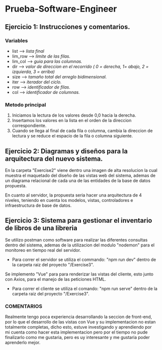 # Prueba-Software-Engineer

## Ejercicio 1: Instrucciones y comentarios.

### Variables
- list --> *lista final*
- lim_row --> *limite de las filas.*
- lim_col --> *guia para las columnas.*
- dir --> *valor de direccion en el recorrido ( 0 = derecha, 1= abajo, 2 = izquierda, 3 = arriba)*
- size --> *tamaño total del arreglo bidimensional.*
- iter --> *iterador del ciclo.*
- row --> *identificador de filas.*
- col --> *identificador de columnas.*

### Metodo principal
1. Iniciamos la lectura de los valores desde 0,0 hacia la derecha.
2. Insertamos los valores en la lista en el orden de la direccion correspondiente.
3. Cuando se llega al final de cada fila o columna, cambia la direccion de lectura y se reduce el espacio de la fila o columna siguiente.

## Ejercicio 2: Diagramas y diseños para la arquitectura del nuevo sistema.

En la carpeta "Exercise2" viene dentro una imagen de alta resolucion la cual muestra el maquetado del diseño de las vistas web del sistema, ademas de un diagrama relacional de cada una de las entidades de la base de datos propuesta.

En cuanto al servidor, la propuesta seria hacer una arquitectura de 4 niveles, teniendo en cuenta los modelos, vistas, controladores e infraestructura de base de datos.

## Ejercicio 3: Sistema para gestionar el inventario de libros de una libreria

Se utilizo postman como software para realizar las diferentes consultas dentro del sistema, ademas de la utilizacion del modulo "nodemon" para el monitoreo en tiempo real del servidor.
- Para correr el servidor se utiliza el commando: "npm run dev" dentro de la carpeta raiz del proyecto "/Exercise3".

Se implemento "Vue" para para renderizar las vistas del cliente, esto junto con Axios, para el manejo de las peticiones HTML.
- Para correr el cliente se utiliza el comando: "npm run serve" dentro de la carpeta raiz del proyecto "/Exercise3".



### COMENTARIOS

Realmente tengo poca experiencia desarrollando la seccion de front-end, por lo que el desarrollo de las vistas con Vue y su implementacion no estan totalmente completas, dicho esto, estuve investigando y aprendiendo por mi cuenta como hacer esta implementacion pero por el tiempo no pude finalizarlo como me gustaria, pero es uy interesante y me gustaria poder aprenderlo mejor.
